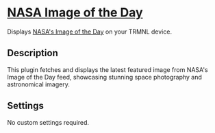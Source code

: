 # [NASA Image of the Day](https://usetrmnl.com/recipes/76645)

Displays [NASA's Image of the Day](https://www.nasa.gov/image-of-the-day/) on your TRMNL device.

## Description

This plugin fetches and displays the latest featured image from NASA's Image of the Day feed, showcasing stunning space photography and astronomical imagery.

## Settings

No custom settings required.

